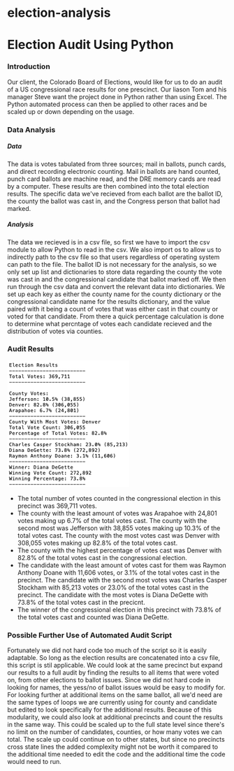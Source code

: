 # election-analysis


# Election Audit Using Python

### Introduction

Our client, the Colorado Board of Elections, would like for us to do an audit of a US congressional race results for one prescinct. Our liason Tom and his manager Steve want the project done in Python rather than using Excel. The Python automated process can then be applied to other races and be scaled up or down depending on the usage. 

### Data Analysis

##### Data

The data is votes tabulated from three sources; mail in ballots, punch cards, and direct recording electronic counting. Mail in ballots are hand counted, punch card ballots are machine read, and the DRE memory cards are read by a computer. These results are then combined into the total election results. The specific data we've recieved from each ballot are the ballot ID, the county the ballot was cast in, and the Congress person that ballot had marked. 

##### Analysis

The data we recieved is in a csv file, so first we have to import the csv module to allow Python to read in the csv. We also import os to allow us to indirectly path to the csv file so that users regardless of operating system can path to the file. The ballot ID is not necessary for the analysis, so we only set up list and dictionaries to store data regarding the county the vote was cast in and the congressional candidate that ballot marked off. We then run through the csv data and convert the relevant data into dictionaries. We set up each key as either the county name for the county dictionary or the congressional candidate name for the results dictionary, and the value paired with it being a count of votes that was either cast in that county or voted for that candidate. From there a quick percentage calculation is done to determine what percntage of votes each candidate recieved and the distribution of votes via counties. 

### Audit Results

![Text file of results for county and candidate votes](https://github.com/roeggealissa/election-analysis/blob/875407244e71a2e17727e6560ce6f03b9174cc1c/Screen%20Shot%202021-09-12%20at%2011.40.38%20AM.png)

- The total number of votes counted in the congressional election in this precinct was 369,711 votes.
- The county with the least amount of votes was Arapahoe with 24,801 votes making up 6.7% of the total votes cast. The county with the second most was Jefferson with 38,855 votes making up 10.3% of the total votes cast. The county with the most votes cast was Denver with 308,055 votes making up 82.8% of the total votes cast.
- The county with the highest percentage of votes cast was Denver with 82.8% of the total votes cast in the congressional election.
- The candidate with the least amount of votes cast for them was Raymon Anthony Doane with 11,606 votes, or 3.1% of the total votes cast in the precinct. The candidate with the second most votes was Charles Casper Stockham with 85,213 votes or 23.0% of the total votes cast in the precinct. The candidate with the most votes is Diana DeGette with 73.8% of the total votes cast in the precicnt.
- The winner of the congressional election in this precinct with 73.8% of the total votes cast and counted was Diana DeGette.

### Possible Further Use of Automated Audit Script

Fortunately we did not hard code too much of the script so it is easily adaptable. So long as the election results are concatenated into a csv file, this script is stil applicable. We could look at the same precinct but expand our results to a full audit by finding the results to all items that were voted on, from other elections to ballot issues. Since we did not hard code in looking for names, the yess/no of ballot issues would be easy to modify for. For looking further at additional items on the same ballot, all we'd need are the same types of loops we are currently using for county and candidate but edited to look specifically for the additional results. Because of this modularity, we could also look at additional precincts and count the results in the same way. This could be scaled up to the full state level since there's no limit on the number of candidates, counties, or how many votes we can total. The scale up could continue on to other states, but since no precincts cross state lines the added complexity might not be worth it compared to the additional time needed to edit the code and the additional time the code would need to run.
